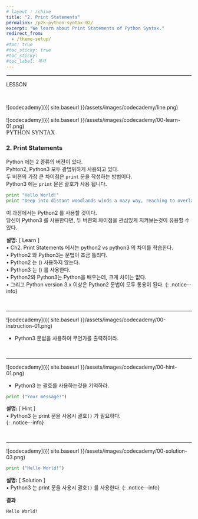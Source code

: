 ```yaml
---
# layout : rchive
title: "2. Print Statements"
permalink: /p2k-python-syntax-02/
excerpt: "We learn about Print Statements of Python Syntax."
redirect_from:
  - /theme-setup/
#toc: true
#toc_sticky: true
#toc_sticky:
#toc_label: 목차
---
```



  
   
<hr style="border: solid 1px #dddddd ;">    
LESSON    

<p style="page-break-before: always;"></p>
<br>

![codecademy]({{ site.baseurl }}/assets/images/codecademy/line.png)    
<br>
![codecademy]({{ site.baseurl }}/assets/images/codecademy/00-learn-01.png)    
<font size="3"  face="돋움">PYTHON SYNTAX</font> 
### 2. Print Statements    

Python 에는 2 종류의 버젼이 있다.     
Pyhton2, Python3 모두 광범위하게 사용되고 있다.    
두 버젼의 가장 큰 차이점은 `print` 문을 작성하는 방법이다.    
Python3 에는 `print` 문은 괄호가 사용 됩니다.    


```python
print "Hello World!"
print "Deep into distant woodlands winds a mazy way, reaching to overlapping spurs of mountains bathed in their hill-side blue."
```   

이 과정에서는 Python2 를 사용할 것이다.     
당신이 Python3 를 사용한다면, 두 버젼의 차이점을 관심있게 지켜보는것이 유용할 수 있다. 



**설명:** [ Learn ]    
• Ch2. Print Statements 에서는 python2 vs python3 의 차이를 학습한다.    
• Python2 와 Python3는 문법이 조금 틀리다.     
• Python2 는 () 사용하지 않는다.    
• Python3 는 () 를 사용한다.    
• Python2와 Python3는 Python을 배우는데, 크게 차이는 없다.     
• 그리고 Python version 3.x 이상은 Python2 문법이 모두 통용이 된다. 
{: .notice--info}


<br>
<hr/>


![codecademy]({{ site.baseurl }}/assets/images/codecademy/00-instruction-01.png)    

* Python3 문법을 사용하여 무언가를 출력하여라.    

<p style="page-break-before: always;"></p>     
<br>
<hr/>


![codecademy]({{ site.baseurl }}/assets/images/codecademy/00-hint-01.png)    

* Python3 는 괄호를 사용하는것을 기억하라.    

```python
print ("Your message!")
```


**설명:** [ Hint ]     
• Python3 는 print 문을 사용시 괄호`()` 가 필요하다.  
{: .notice--info}

<br>
<hr/>

![codecademy]({{ site.baseurl }}/assets/images/codecademy/00-solution-03.png)    

```python
print ("Hello World!")
```

**설명:** [ Solution ]    
• Python3 는 print 문을 사용시 괄호`()` 를 사용한다.
{: .notice--info}

**결과**    
```
Hello World!
```
<br>
<br>
<br>
<p style="page-break-before: always;"></p>
<br>
